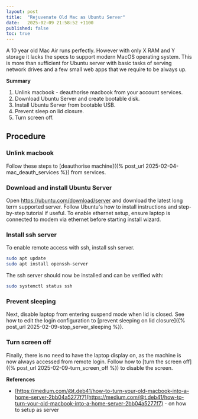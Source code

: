 ```yaml
---
layout: post
title:  "Rejuvenate Old Mac as Ubuntu Server"
date:   2025-02-09 21:58:52 +1100
published: false
toc: true
---
```


A 10 year old Mac Air runs perfectly. However with only X RAM and Y storage it lacks the specs to support modern MacOS operating system. This is more than sufficient for Ubuntu server with basic tasks of serving network drives and a few small web apps that we require to be always up.

**Summary**

1. Unlink macbook - deauthorise macbook from your account services.
2. Download Ubuntu Server and create bootable disk.
3. Install Ubuntu Server from bootable USB.
4. Prevent sleep on lid closure.
5. Turn screen off.


## Procedure

### Unlink macbook

Follow these steps to [deauthorise machine]({% post_url 2025-02-04-mac_deauth_services %}) from services.


### Download and install Ubuntu Server

Open https://ubuntu.com/download/server and download the latest long term supported server. Follow Ubuntu's how to install instructions and step-by-step tutorial if useful. To enable ethernet setup, ensure laptop is connected to modem via ethernet before starting install wizard.


### Install ssh server

To enable remote access with ssh, install ssh server.

```bash
sudo apt update
sudo apt install openssh-server
```

The ssh server should now be installed and can be verified with:

```bash
sudo systemctl status ssh
```


### Prevent sleeping

Next, disable laptop from entering suspend mode when lid is closed. See how to edit the login configuration to [prevent sleeping on lid closure]({% post_url 2025-02-09-stop_server_sleeping %}).

### Turn screen off

Finally, there is no need to have the laptop display on, as the machine is now always accessed from remote login. Follow how to [turn the screen off]({% post_url 2025-02-09-turn_screen_off %}) to disable the screen.


**References**

- [https://medium.com/@t.deb41/how-to-turn-your-old-macbook-into-a-home-server-2bb04a5277f7](https://medium.com/@t.deb41/how-to-turn-your-old-macbook-into-a-home-server-2bb04a5277f7) - on how to setup as server

